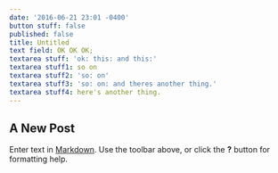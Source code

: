 ```yaml
---
date: '2016-06-21 23:01 -0400'
button stuff: false
published: false
title: Untitled
text field: OK OK OK;
textarea stuff: 'ok: this: and this:'
textarea stuff1: so on
textarea stuff2: 'so: on'
textarea stuff3: 'so: on: and theres another thing.'
textarea stuff4: here's another thing.
---
```

## A New Post

Enter text in [Markdown](http://daringfireball.net/projects/markdown/). Use the toolbar above, or click the **?** button for formatting help.
